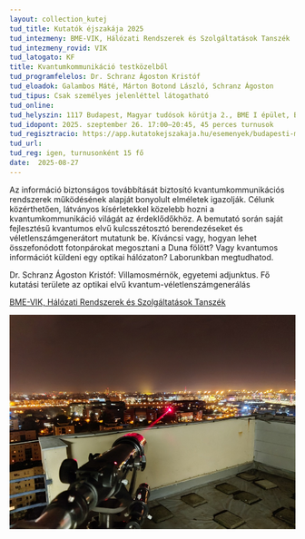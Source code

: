 ```yaml
---
layout: collection_kutej
tud_title: Kutatók éjszakája 2025
tud_intezmeny: BME-VIK, Hálózati Rendszerek és Szolgáltatások Tanszék
tud_intezmeny_rovid: VIK
tud_latogato: KF
title: Kvantumkommunikáció testközelből 
tud_programfelelos: Dr. Schranz Ágoston Kristóf
tud_eloadok: Galambos Máté, Márton Botond László, Schranz Ágoston
tud_tipus: Csak személyes jelenléttel látogatható
tud_online: 
tud_helyszin: 1117 Budapest, Magyar tudósok körútja 2., BME I épület, B szárny, első emelet, IB110
tud_idopont: 2025. szeptember 26. 17:00–20:45, 45 perces turnusok
tud_regisztracio: https://app.kutatokejszakaja.hu/esemenyek/budapesti-muszaki-es-gazdasagtudomanyi-egyetem-bme/kvantumkommunikacio-testkozelbol-2
tud_url: 
tud_reg: igen, turnusonként 15 fő
date:  2025-08-27
---
```


Az információ biztonságos továbbítását biztosító kvantumkommunikációs rendszerek működésének alapját bonyolult elméletek igazolják. Célunk közérthetően, látványos kísérletekkel közelebb hozni a kvantumkommunikáció világát az érdeklődőkhöz. 
A bemutató során saját fejlesztésű kvantumos elvű kulcsszétosztó berendezéseket és véletlenszámgenerátort mutatunk be. Kíváncsi vagy, hogyan lehet összefonódott fotonpárokat megosztani a Duna fölött? 
Vagy kvantumos információt küldeni egy optikai hálózaton? Laborunkban megtudhatod. 

Dr. Schranz Ágoston Kristóf: Villamosmérnök, egyetemi adjunktus. Fő kutatási területe az optikai elvű kvantum-véletlenszámgenerálás

[BME-VIK, Hálózati Rendszerek és Szolgáltatások Tanszék](https://www.hit.bme.hu/)

![Kvantumkommunikáció testközelből](../2025/images/kvantumkommunikacio-testkozelbol.jpg)

